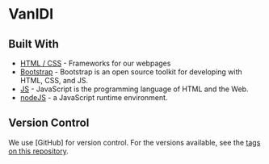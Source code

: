 # VanIDI

## Built With
* [HTML / CSS](https://www.w3schools.com/html/html_css.asp) - Frameworks for our webpages
* [Bootstrap](https://getbootstrap.com/) - Bootstrap is an open source toolkit for developing with HTML, CSS, and JS. 
* [JS](https://www.w3schools.com/js/) - JavaScript is the programming language of HTML and the Web.
* [nodeJS](https://nodejs.org/en/) - a JavaScript runtime environment.

## Version Control
We use [GitHub] for version control. For the versions available, see the [tags on this repository](https://github.com/yogiduzit/DecodeProject). 

